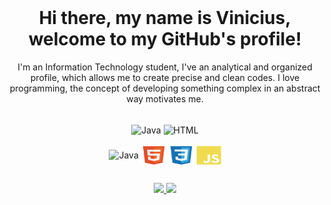 

<div style="display: inline_block" align="center"><br>
  <h1> Hi there, my name is Vinicius, welcome to my GitHub's profile! </h1>
  <p> I'm an Information Technology student, I've an analytical and organized profile, which allows me to create precise and clean codes. I love programming, the concept of developing something complex in an abstract way motivates me.</p>
</div>


<div style="display: inline_block" align="center"><br>
  <img align="center" alt="Java" height="180cm"  src="https://github-readme-stats.vercel.app/api?username=Vinidsg&show_icons=true&theme=dark"> 
  <img align="center" alt="HTML" height="180cm"  src="https://github-readme-stats.vercel.app/api/top-langs/?username=Vinidsg&layout=compact&theme=dark">
</div>
 
<div style="display: inline_block" align="center" ><br>
  <img align="center" alt="Java" height="40" width="50" src="https://cdn.jsdelivr.net/gh/devicons/devicon/icons/java/java-original-wordmark.svg"> 
  <img align="center" alt="HTML" height="30" width="40" src="https://raw.githubusercontent.com/devicons/devicon/master/icons/html5/html5-original.svg">
  <img align="center" alt="CSS" height="30" width="40" src="https://raw.githubusercontent.com/devicons/devicon/master/icons/css3/css3-original.svg">
  <img align="center" alt="JS" height="30" width="40" src="https://raw.githubusercontent.com/devicons/devicon/master/icons/javascript/javascript-plain.svg">        
</div>

##

<div align="center">
  <a href= "https://www.linkedin.com/in/vinicius-garcia-268274163/" target="_blank">  <img src="https://img.shields.io/badge/LinkedIn-0077B5?style=for-the-badge&logo=linkedin&logoColor=white" target="_blank"> </img></a>
  <a href= "[https://www.linkedin.com/in/vinicius-garcia-268274163/](https://www.instagram.com/vini.dsg_/)" target="_blank">  <img src="[https://img.shields.io/badge/LinkedIn-0077B5?style=for-the-badge&logo=linkedin&logoColor=white](https://img.shields.io/badge/Instagram-E4405F?style=for-the-badge&logo=instagram&logoColor=white)" target="_blank"> </img></a>
  
</div>
